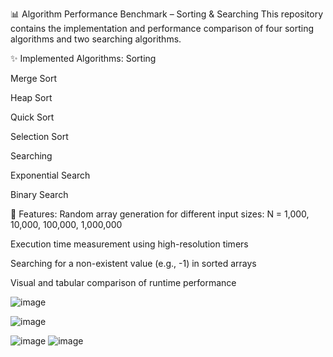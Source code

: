 📊 Algorithm Performance Benchmark – Sorting & Searching
This repository contains the implementation and performance comparison of four sorting algorithms and two searching algorithms.

✨ Implemented Algorithms:
Sorting

Merge Sort

Heap Sort

Quick Sort

Selection Sort

Searching

Exponential Search

Binary Search

📌 Features:
Random array generation for different input sizes:
N = 1,000, 10,000, 100,000, 1,000,000

Execution time measurement using high-resolution timers

Searching for a non-existent value (e.g., -1) in sorted arrays

Visual and tabular comparison of runtime performance


![image](https://github.com/user-attachments/assets/7a189597-130d-4c84-93b9-42dcc4e5fb3c)


![image](https://github.com/user-attachments/assets/4f4ac844-6cf6-4d9f-a3c2-edbb1d6cb21c)

![image](https://github.com/user-attachments/assets/87b95c67-5387-4e61-af56-91664916a0e3)
![image](https://github.com/user-attachments/assets/e81c46ab-ba7f-4b8b-a13b-edda3f59738c)

